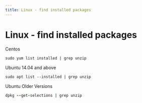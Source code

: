 ```yaml
---
title: Linux - find installed packages
---
```


<h1 class="header">Linux - find installed packages</h1>

Centos
```code
sudo yum list installed | grep unzip
```

Ubuntu 14.04 and above
```code
sudo apt list --installed | grep unzip
```

Ubuntu Older Versions
```ruby
dpkg --get-selections | grep unzip
```
